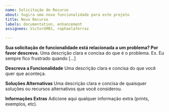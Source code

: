 ```yaml
---
name: Solicitação de Recurso
about: Sugira uma nova funcionalidade para este projeto
title: Novo Recurso
labels: documentation, enhancement
assignees: VictorGM01, raphaelaferraz

---
```


**Sua solicitação de funcionalidade está relacionada a um problema? Por favor descreva.**
Uma descrição clara e concisa do que é o problema. Ex. Eu sempre fico frustrado quando [...]

**Descreva a Funcionalidade**
Uma descrição clara e concisa do que você quer que aconteça.

**Soluções Alternativas**
Uma descrição clara e concisa de quaisquer soluções ou recursos alternativos que você considerou.

**Informações Extras**
Adicione aqui qualquer informação extra (prints, exemplos, etc).
